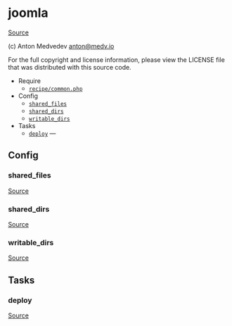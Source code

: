<!-- DO NOT EDIT THIS FILE! -->
<!-- Instead edit recipe/joomla.php -->
<!-- Then run bin/docgen -->

# joomla

[Source](/recipe/joomla.php)

(c) Anton Medvedev <anton@medv.io>

For the full copyright and license information, please view the LICENSE
file that was distributed with this source code.


* Require
  * [`recipe/common.php`](/recipe/common.php)
* Config
  * [`shared_files`](#shared_files)
  * [`shared_dirs`](#shared_dirs)
  * [`writable_dirs`](#writable_dirs)
* Tasks
  * [`deploy`](#deploy) — 

## Config
### shared_files
[Source](/recipe/joomla.php#L12)



### shared_dirs
[Source](/recipe/joomla.php#L13)



### writable_dirs
[Source](/recipe/joomla.php#L14)




## Tasks
### deploy
[Source](/recipe/joomla.php#L16)



